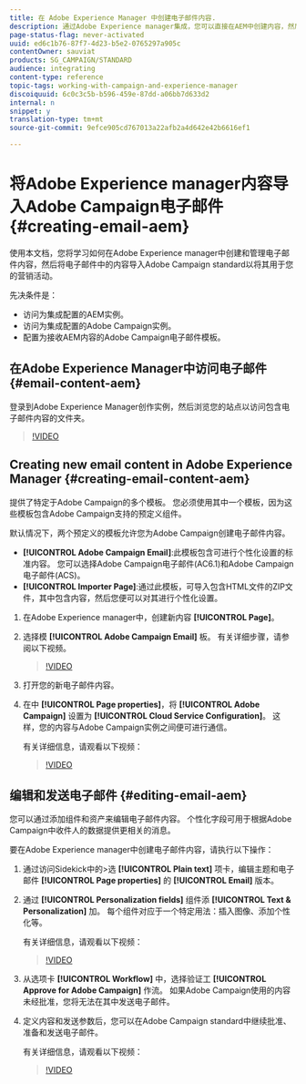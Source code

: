 ```yaml
---
title: 在 Adobe Experience Manager 中创建电子邮件内容.
description: 通过Adobe Experience manager集成，您可以直接在AEM中创建内容，然后在Adobe Campaign中使用它。
page-status-flag: never-activated
uuid: ed6c1b76-87f7-4d23-b5e2-0765297a905c
contentOwner: sauviat
products: SG_CAMPAIGN/STANDARD
audience: integrating
content-type: reference
topic-tags: working-with-campaign-and-experience-manager
discoiquuid: 6c0c3c5b-b596-459e-87dd-a06bb7d633d2
internal: n
snippet: y
translation-type: tm+mt
source-git-commit: 9efce905cd767013a22afb2a4d642e42b6616ef1

---
```



# 将Adobe Experience manager内容导入Adobe Campaign电子邮件 {#creating-email-aem}

使用本文档，您将学习如何在Adobe Experience manager中创建和管理电子邮件内容，然后将电子邮件中的内容导入Adobe Campaign standard以将其用于您的营销活动。

先决条件是：

* 访问为集成配置的AEM实例。
* 访问为集成配置的Adobe Campaign实例。
* 配置为接收AEM内容的Adobe Campaign电子邮件模板。

## 在Adobe Experience Manager中访问电子邮件 {#email-content-aem}

登录到Adobe Experience Manager创作实例，然后浏览您的站点以访问包含电子邮件内容的文件夹。

>[!VIDEO](https://video.tv.adobe.com/v/29996)

## Creating new email content in Adobe Experience Manager {#creating-email-content-aem}

提供了特定于Adobe Campaign的多个模板。 您必须使用其中一个模板，因为这些模板包含Adobe Campaign支持的预定义组件。

默认情况下，两个预定义的模板允许您为Adobe Campaign创建电子邮件内容。

* **[!UICONTROL Adobe Campaign Email]**:此模板包含可进行个性化设置的标准内容。 您可以选择Adobe Campaign电子邮件(AC6.1)和Adobe Campaign电子邮件(ACS)。
* **[!UICONTROL Importer Page]**:通过此模板，可导入包含HTML文件的ZIP文件，其中包含内容，然后您便可以对其进行个性化设置。

1. 在Adobe Experience manager中，创建新内容 **[!UICONTROL Page]**。

1. 选择模 **[!UICONTROL Adobe Campaign Email]** 板。 有关详细步骤，请参阅以下视频。
   >[!VIDEO](https://video.tv.adobe.com/v/29997)

1. 打开您的新电子邮件内容。

1. 在中 **[!UICONTROL Page properties]**，将 **[!UICONTROL Adobe Campaign]** 设置为 **[!UICONTROL Cloud Service Configuration]**。 这样，您的内容与Adobe Campaign实例之间便可进行通信。

   有关详细信息，请观看以下视频：

   >[!VIDEO](https://video.tv.adobe.com/v/29999)

## 编辑和发送电子邮件 {#editing-email-aem}

您可以通过添加组件和资产来编辑电子邮件内容。 个性化字段可用于根据Adobe Campaign中收件人的数据提供更相关的消息。

要在Adobe Experience manager中创建电子邮件内容，请执行以下操作：

1. 通过访问Sidekick中的>选 **[!UICONTROL Plain text]** 项卡，编辑主题和电子邮件 **[!UICONTROL Page properties]** 的 **[!UICONTROL Email]** 版本。

1. 通过 **[!UICONTROL Personalization fields]** 组件添 **[!UICONTROL Text & Personalization]** 加。 每个组件对应于一个特定用法：插入图像、添加个性化等。

   有关详细信息，请观看以下视频：
   >[!VIDEO](https://video.tv.adobe.com/v/29998)

1. 从选项卡 **[!UICONTROL Workflow]** 中，选择验证工 **[!UICONTROL Approve for Adobe Campaign]** 作流。 如果Adobe Campaign使用的内容未经批准，您将无法在其中发送电子邮件。

1. 定义内容和发送参数后，您可以在Adobe Campaign standard中继续批准、准备和发送电子邮件。

   有关详细信息，请观看以下视频：

   >[!VIDEO](https://video.tv.adobe.com/v/23721)
